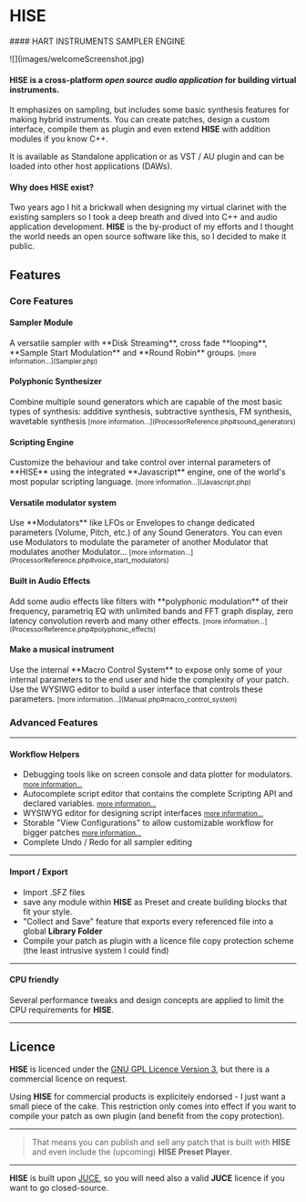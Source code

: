 <h1 id="godlike_title">HISE</h1>
#### HART INSTRUMENTS SAMPLER ENGINE

<p class="processor">![](images/welcomeScreenshot.jpg)</p>

#### HISE is a cross-platform *open source audio application* for building virtual instruments.

It emphasizes on sampling, but includes some basic synthesis features for making hybrid instruments. You can create patches, design a custom interface, compile them as plugin and even extend **HISE** with addition modules if you know C++. 

It is available as Standalone application or as VST / AU plugin and can be loaded into other host applications (DAWs).


#### Why does HISE exist?

Two years ago I hit a brickwall when designing my virtual clarinet with the existing samplers so I took a deep breath and dived into C++ and audio application development. **HISE** is the by-product of my efforts and I thought the world needs an open source software like this, so I decided to make it public.

## Features

### Core Features

<div id="f1">
<h4>Sampler Module</h4>
<p>A versatile sampler with **Disk Streaming**, cross fade **looping**, **Sample Start Modulation** and **Round Robin** groups.  
<small>[more information...](Sampler.php)</small></p>
</div>

<div id="f2">
<h4>Polyphonic Synthesizer</h4>
<p>
Combine multiple sound generators which are capable of the most basic types of synthesis:  
additive synthesis, subtractive synthesis, FM synthesis, wavetable synthesis  
<small>[more information...](ProcessorReference.php#sound_generators)</small></p>
</div>

<div id="f3">
<h4>Scripting Engine</h4>
<p> Customize the behaviour and take control over internal parameters of **HISE** using the integrated **Javascript** engine, one of the world's most popular scripting language.  
<small>[more information...](Javascript.php)</small></p>
</div>

<div id="f4">
<h4>Versatile modulator system</h4>
<p>
Use **Modulators** like LFOs or Envelopes to change dedicated parameters (Volume, Pitch, etc.) of any Sound Generators. You can even use Modulators to modulate the parameter of another Modulator that modulates another Modulator...  
<small>[more information...](ProcessorReference.php#voice_start_modulators)</small>
</p>
</div>

<div id="f5">
<h4>Built in Audio Effects</h4>
<p>
Add some audio effects like filters with **polyphonic modulation** of their frequency, parametriq EQ with unlimited bands and FFT graph display, zero latency convolution reverb and many other effects.  
<small>[more information...](ProcessorReference.php#polyphonic_effects)</small>
</p>
</div>

<div id="f6">
<h4>Make a musical instrument</h4>

<p>
Use the internal **Macro Control System** to expose only some of your internal parameters to the end user and hide the complexity of your patch. Use the WYSIWG editor to build a user interface that controls these parameters.  
<small>[more information...](Manual.php#macro_control_system)</small>
</p>
</div>

### Advanced Features

---

#### Workflow Helpers

- Debugging tools like on screen console and data plotter for modulators. <small>[more information...](Manual.php#development_tools)</small>
- Autocomplete script editor that contains the complete Scripting API and declared variables. <small>[more information...](Javascript.php)</small>
- WYSIWYG editor for designing script interfaces <small>[more information...](Javascript.php)</small>
- Storable "View Configurations" to allow customizable workflow for bigger patches <small>[more information...](Manual.php#restorable_view_configurations)</small>
- Complete Undo / Redo for all sampler editing

---

#### Import / Export

- Import .SFZ files
- save any module within **HISE** as Preset and create building blocks that fit your style.
- "Collect and Save" feature that exports every referenced file into a global **Library Folder**
- Compile your patch as plugin with a licence file copy protection scheme (the least intrusive system I could find)

---

#### CPU friendly

Several performance tweaks and design concepts are applied to limit the CPU requirements for **HISE**.

---


## Licence

**HISE** is licenced under the [GNU GPL Licence Version 3](http://www.gnu.org/licenses/gpl-3.0.en.html), but there is a commercial licence on request.  

Using **HISE** for commercial products is explicitely endorsed - I just want a small piece of the cake. This restriction only comes into effect if you want to compile your patch as own plugin (and benefit from the copy protection). 

---

> That means you can publish and sell any patch that is built with **HISE** and even include the (upcoming) **HISE Preset Player**.

---

**HISE** is built upon [JUCE](http://www.juce.com), so you will need also a valid **JUCE** licence if you want to go closed-source.
